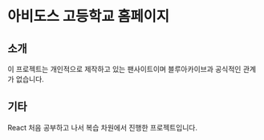 # 아비도스 고등학교 홈페이지
## 소개
이 프로젝트는 개인적으로 제작하고 있는 팬사이트이며 블루아카이브과 공식적인 관계가 없습니다.
## 기타
React 처음 공부하고 나서 복습 차원에서 진행한 프로젝트입니다.
